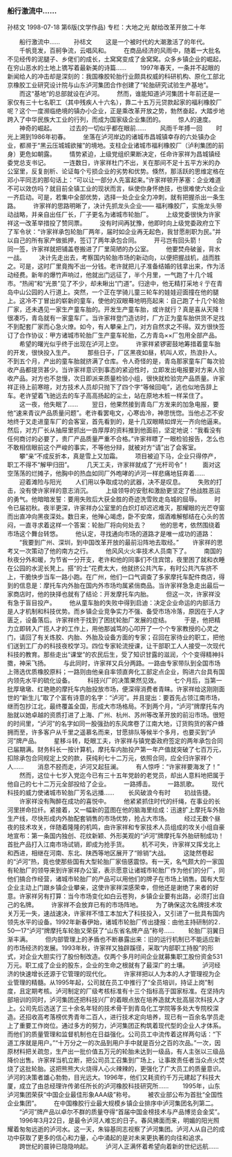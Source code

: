 ### 船行激流中……
孙梽文
1998-07-18
第6版(文学作品)
专栏：大地之光  献给改革开放二十年

　　船行激流中……
　　孙梽文
　　这是一个被时代的大潮激活了的年代。
　　千帆竞发，百舸争流，云唱风和。
　　在商品经济的风雨中，随着一大批名不见经传的泥腿子、乡佬们的成长，土窝窝变成了金窝窝。众多乡镇企业的崛起，在穷山恶水的土地上镌写着最新美的诗篇……
　　1997年春天，一条并不起眼的新闻给人的冲击却是深刻的：我国橡胶轮胎行业颇具权威的科研机构、原化工部北京橡胶工业研究设计院与山东泸河集团合作创建了“轮胎研究试验生产基地”。
　　而这“基地”的总部就设在泸河。
　　然而，谁能知道泸河集团十年前还是一家仅有三十七名职工（其中残疾人十六名），靠二十五万元贷款起家的福利橡胶厂呢？这个一度濒临绝境的镇办小企业，正是乘改革开放之势，勃然奋起，大踏步地跨入了中华民族大工业的行列，而成为国家级企业集团的。
　　惊人的速度。
　　神奇的崛起。
　　过去的一切似乎都在眼前……
　　风雨千年搏一回
　　时光上溯到1986年初春。
　　坐落在泸河岸边的诸城市昌城镇幸存的六处镇办企业，都濒于“黑云压城城欲摧”的境地。支柱企业诸城市福利橡胶厂（泸利集团的前身）更危如朝露。
　　情势紧迫，上级党组织果断决定，任命许家祥为昌城镇经委党总支书记。
　　一连数日，许家祥杜门不出，关在那间不足十五平方米的办公室里，反复剖析、论证每个亏损企业的劣势和优势。倏然，那活跃的思维定格在邓小平同志的那句话上：“可以让一部分人先富起来。”许家祥顿开茅塞：企业难道不可以效仿吗？就目前全镇工业的现状而言，纵使你身怀绝技，也很难使六处企业一齐启动。可是，若集中全部优势，选择一处企业全力冲刺，就有把握杀出一条生路。
　　许家祥的思路明晰了，决计先抓龙头企业—— 福利橡胶厂，实施龙头带动战略，并亲自出任厂长，厂子更名为诸城市轮胎厂。
　　上级党委很快为许家祥这一改革举措投了赞同票。
　　没有时间再犹豫，他即时向上级党委政府立下了军令状：“许家祥承包轮胎厂两年，届时如企业再无起色，我甘愿削职为民。”并以自己的所有家产做抵押，签订了两年承包合同。
　　开弓岂有回头箭！
　　合同一签，许家祥就把铺盖卷搬进了厂里简陋的办公室。
　　他要焚舟破釜，背水一战。
　　决计先走出去，考察国内轮胎市场的新动向，以便把握战机，战而胜之。可是，这时厂里竟掏不出一分钱。老许就把儿子准备结婚的钱拿出来，作为活动经费。新年的爆竹声响过，他就出门远征了，半个月里，一气跑了十几个城市。“热闹”和“光景”见了不少，却未瞅出“门道”。归途中，他无精打采地彳亍在青岛中山公园的人行道上。突然，一个正在学骑儿童三轮车的娃娃迎面撞在他的腿上。这冷不丁冒出的崭新的童车，使他的双眼蓦地明亮起来：自己跑了十几个轮胎厂家，还未遇见一家生产童车胎的。开发生产童车胎，或许就行？真是喜从天降！很凑巧，青岛就有一家童车厂。当许家祥登门造访时，厂方正为童车胎供货不足找不到配套厂家而心急火燎。如今，有人攀亲上门，对方自然求之不得。双方很快签订了合作协议：甲方诸城市轮胎厂生产童车轮胎，乙方青岛××厂包用全部产品。
　　希望的曙光似乎终于出现在泸河上空。
　　许家祥紧锣密鼓地筹措着童车胎的开发，很快投入生产。
　　那些日子，厂区黑夜如昼，机叫人欢，热浪扑人。不到五个月，产出的童车胎就挤满了仓库。令人奇怪的是，青岛那家童车厂每次验收产品都提货甚少。当许家祥意识到事态的紧迫性时，立即发出电报要对方来人验收产品。对方也不怠慢，次日即派来质量检验小组，很快就检验完产品质量。许家祥正待上前寒暄，对方技术人员却只抛下了四个字“等候回电”，逃也似地告辞上车。老许望着飞驰远去的车子高高扬起的尘土，站在原地木桩一样呆住了。
　　这一夜，他失眠了……
　　翌日，他果然接到青岛厂方发来的加急电报，要他“速来青议产品质量问题”。老许看罢电文，心寒齿冷，神思恍惚。当他忐忑不安地终于又走进童车厂的会客室，首先看到的，是十几双眼睛如焊光一齐向他逼来。然后，对方厂长从抽屉里抓出一沓厚厚的资料推到他面前，坚定地说：“我看没有任何商讨的必要了，贵厂产品质量严重不合格。”许家祥瞟了一眼检验报告，怎么也不敢相信眼前这个严峻的事实，不等他分辩，就被对方“请”出了会客室。
　　攀“亲”不成反折本，真是雪上又加霜。
　　项目被迫下马，企业只得停产，职工不得不“解甲归田”。
　　几天工夫，许家祥就成了“光杆司令”！
　　面对这空荡荡的烂摊子，他胸中的热血如同厂外咆哮的泸河一样悲痛地狂奔着……
　　迎着滩险与阳光
　　人们用以争取成功的武器，决不是叹息。
　　失败的打击，没有使许家祥的意志消沉。
　　上级领导的安慰和激励更坚定了他战胜恶运的勇气。他暗暗发誓：要用失败后大获全胜的奇迹洗雪败走岛城的屈辱。
　　时令已届初秋。夜半更深，许家祥办公室里的白炽灯却迟迟难灭，那耀眼的光芒夺窗而出直冲向黑夜深处。数日来，他殚心竭虑，卧不安席，烟酒难解郁结在心头的苦闷，一直寻求着这样一个答案：轮胎厂将向何处去？
　　他的思考，依然围绕着市场这个舞台转悠。
　　他认定，寻找通向市场的道路才是唯一成功的道路：
　　“我要到广州、深圳，到中国改革开放的最前沿阵地去取经。”
　　许家祥的思考又一次策动了他的南方之行。
　　他风风火火率技术人员南下了。
　　南国的秋夜分外和暖，为节省一分开支，老许和他的同事们不住宾馆，夜里困了就和衣睡在公园的水泥长凳上。搭“的士”花费太大，他就挤公共汽车，有时公共汽车挤不上，干脆快步当车一路小跑。在广州，他们一口气调查了多家摩托车配件商店，得到的信息是：摩托车内外胎在国内外市场均属紧俏商品。当许家祥急急走出最后一家商店时，他的抉择也就有了结论：开发摩托车内胎。
　　但这一次，许家祥没有急于盲目投产。
　　他从童车胎的失败中得到启迪：决定企业命运的内部活力是人才机制和科技优势。而乡镇企业竞争实力不强、备受市场冷落，原因在于人才匮乏，设备落后。许家祥终于找到了困扰轮胎厂发展的症结。
　　于是，他把精力立即转入广揽人才的工作上，用他那诚笃的心叩开了一个个专家教授的心灵之门，请回了有关炼胶、内胎、外胎及设备方面的专家；召回在家待业的职工，把他们送到工厂办的科技夜校学习。四位专家轮流授课，让干部职工人人接受一次现代科技的教育。那些走出“课堂”的农民后生，受了知识甘露的滋润，个个变得精神抖擞，神采飞扬。
　　与此同时，许家祥又兵分两路。一路由专家带队到全国市场上筛选优质橡胶原料；一路则由他亲自率领直奔化工部定点企业，购进六台具有国内领先水平的硫化设备。
　　科技兴厂的决策果然见效。
　　七个月后，当第一批厚墩墩、红艳艳的摩托车内胎投放市场，便深得消费者青睐。许家祥给这刚刚面世的“新生儿”取了个富有诗意的名字：“泸河”。并且提出：要首先占领江南市场，继而包抄江北，最终覆盖全国，形成大市场格局。不到两个月，“泸河”牌摩托车内胎就以她卓越的资质打进了上海、广州、杭州、苏州等改革开放的前沿市场。很短的时间里，“泸河”的名字如同一股强劲的东风席卷了江南大地，订货购货的客户蜂拥而至，许多客户从千里之遥慕名而来，甘愿排队等候半个多月，也要买到“泸河”牌产品。
　　星移斗转，眨眼工夫，许家祥与镇党委政府签定的两年承包合同已届期满。财务科长一按计算机，摩托车内胎投产第一年产值就突破了七百万元，扣除承包合同规定上交的款，获纯利七十二万元，依照合同，应全归许家祥个人……
　　消息不胫而走，泸河又起狂澜。
　　有人惊呼：“许家祥要海发了！”
　　然而，这位十七岁入党迄今已有三十五年党龄的老党员，却出人意料地把属于他自己的七十二万元全部投给了企业。
　　一路搏击。
　　一路凯歌。
　　现代科技的威力使诸城市轮胎厂芳名远播……
　　长风破浪今有时
　　初战告捷。
　　许家祥没有陶醉在成功的喜悦中。
　　他紧紧抓住时代的纤绳，在事业的长河里拼命拉纤。紧接着，又一幅新的蓝图在他的脑海里绘成：迅速扩上摩托车外胎生产线，尽快形成内外胎配套销售的市场优势，抢占大市场。
　　经过无数个昼夜的技术攻关，伴随着隆隆的机鸣，由许家祥和专家技术人员组成的攻关小组自豪地宣布：第一条国内独创、花纹新颖、外形美观的“泸河”牌摩托车外胎研制成功！首批产品打入江南市场试销，即成为抢手货。
　　机不可失，许家祥又挥戈北上和西进，相继在河南、东北、陕西等地区展开了“赊销”大战。
　　这陡然卷起的“泸河”热，竟也使那些国有大型轮胎厂家倍感震惊。有一天，名气颇大的一家国有轮胎厂的领导来到许家祥办公室，表示愿意让诸城市轮胎厂作为他们的分厂，同他们搞合作经营，诸城市轮胎厂的产品可以用他们的牌子在市场上销售。国有大型企业主动上门跟乡镇企业攀亲，这使许家祥深感荣幸，但他还是谢绝了来者的好意。许家祥另有打算：当今市场变化如白云苍狗，乡镇企业要有出路，必须打出自己的名牌。
　　许家祥不会放弃已有的市场阵地。
　　为了确保这次名牌技术攻关万无一失，速战速决，许家祥不惜工本加大了科技投入，又引进了一批具有国内领先水平的设备。1992年新春伊始，诸城市轮胎厂传出捷报：由他主持研制的2．50—17“泸河”牌摩托车轮胎又荣获了“山东省名牌产品”称号……
　　轮胎厂羽翼日渐丰满。
　　但内部管理上的矛盾也不断暴露出来：旧的运行机制已不能适应新的市场经济的发展。1993年秋，许家祥又独辟蹊径，采取“内部职工持股”的形式，对企业大胆实行了股份制改造。仅两个多月时间企业就募集职工股份资金531万元。职工成了企业的股东，企业的生命之根就有了最深广的土壤。
　　泸河经济的快速增长还源于它管理的现代化。
　　许家祥把以人为本的人才管理视为企业管理的精髓。从1995年起，公司就在员工中推行了“全员培训，持证上岗”制度，且定期考核。泸河制定的厂级考核标准有十三个指标高于国家标准。在坚持内部培训的同时，泸河集团还把科技兴厂的着眼点放在培养造就大批高层次科技人才上。公司先后选送了三十余名年轻的技术骨干到青岛化工学院等多处大专院校深造。还招收高考落榜优秀青年二百人，进行技术定向培养，现已有一百余名学员走上了重要工作岗位。通过多方的努力，泸河集团正构筑着现代型的企业人才体系。而他们的质量管理和监督机制也在日益强化。公司员工中流传着这样两句话：“下道工序就是用户。”“十万分之一的次品到用户手中就是百分之百的次品。”一次，因原材料把关疏忽，生产出一批价值五万元的轮胎未达到一级品，有人主张以三级品降价出售。许家祥当机立断，把公司员工召集到广场上，让事故责任者当众点火焚烧了这批轮胎。这把熊熊大火烧得人心火辣辣的，更强化了广大员工的质量意识。泸河的决策者雄心勃勃，目光远大。1996年，他们又耗资约千万元建起了科技大厦，成立了由总经理许传弟任所长的泸河橡胶科技研究所……
　　1995年，山东泸河集团荣获“中国企业最佳形象AAA级”称号。
　　被农业部公布为首批“全国性企业集团”。
　　在中国橡胶行业最大规模乡镇企业排序中泸河集团名列第二。
　　“泸河”牌产品以卓尔不群的质量夺得“首届中国金榜技术与产品博览会金奖”。
　　1996年3月22日，是最令泸河人难忘的日子。春风拂面而来，明媚的阳光照耀着匆匆远逝的泸河水。这一天，朱镕基同志视察了泸河集团。泸河人从自己的成功中获取了更多的信心和力量，心中涌起的是对未来更执著的向往和追求。
　　跨世纪的晨钟已隐隐响起。
　　泸河人正满怀着希望向着新的世纪远航……
